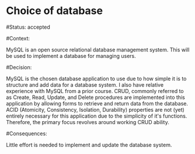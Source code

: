 # Choice of database

#Status: accepted

#Context:

MySQL is an open source relational database management system. This will be used to implement a database for managing users.

#Decision:

MySQL is the chosen database application to use due to how simple it is to structure and add data for a database system. I also have relative experience with MySQL from a prior course. CRUD, commonly referred to as Create, Read, Update, and Delete procedures are implemented into this application by allowing forms to retrieve and return data from the database. ACID (Atomicity, Consistency, Isolation, Durability) properties are not (yet) entirely necessary for this application due to the simplicity of it's functions. Therefore, the primary focus revolves around working CRUD ability. 


#Consequences:

Little effort is needed to implement and update the database system.
